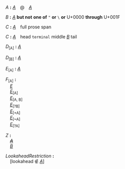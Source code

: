 &emsp;&emsp;<a name="A"></a>*A* **:** <a name="A-28e20fea"></a>*[A](#A)*&emsp;@&emsp;*[A](#A)*  
  
&emsp;&emsp;<a name="B"></a>*B* **:** <a name="B-e29ca65b"></a>*[A](#A)* **but not** **one of** `` " `` **or** `` \ `` **or** U+0000 **through** U+001F  
  
&emsp;&emsp;<a name="C"></a>*C* **:** <a name="C-f583ba73"></a>*[A](#A)*&emsp;full prose span  
  
&emsp;&emsp;<a name="C"></a>*C* **:** <a name="C-ef487e52"></a>*[A](#A)*&emsp;head `` terminal `` middle *[B](#B)* tail  
  
&emsp;&emsp;<a name="D"></a>*D*<sub>[A]</sub> **:** <a name="D-6dcd4ce2"></a>*[A](#A)*  
  
&emsp;&emsp;<a name="D"></a>*D*<sub>[B]</sub> **:** <a name="D-6dcd4ce2"></a>*[A](#A)*  
  
&emsp;&emsp;<a name="E"></a>*E*<sub>[A]</sub> **:** <a name="E-6dcd4ce2"></a>*[A](#A)*  
  
&emsp;&emsp;<a name="F"></a>*F*<sub>[A]</sub> **:**  
&emsp;&emsp;&emsp;<a name="F-e0184ade"></a>*[E](#E)*  
&emsp;&emsp;&emsp;<a name="F-bb8a9ecb"></a>*[E](#E)*<sub>[A]</sub>  
&emsp;&emsp;&emsp;<a name="F-d1775c31"></a>*[E](#E)*<sub>[A, B]</sub>  
&emsp;&emsp;&emsp;<a name="F-18e8f2aa"></a>*[E](#E)*<sub>[?B]</sub>  
&emsp;&emsp;&emsp;<a name="F-a177ed2b"></a>*[E](#E)*<sub>[+A]</sub>  
&emsp;&emsp;&emsp;<a name="F-d1c03b34"></a>*[E](#E)*<sub>[~A]</sub>  
&emsp;&emsp;&emsp;<a name="F-3541f047"></a>*[E](#E)*<sub>[?A]</sub>  
  
&emsp;&emsp;<a name="Z"></a>*Z* **:**  
&emsp;&emsp;&emsp;<del><a name="Z-6dcd4ce2"></a>*[A](#A)*</del>  
&emsp;&emsp;&emsp;<ins><a name="Z-ae4f281d"></a>*[B](#B)*</ins>  
  
&emsp;&emsp;<a name="LookaheadRestriction"></a>*LookaheadRestriction* **:**  
&emsp;&emsp;&emsp;<a name="LookaheadRestriction-5c1008f6"></a>[lookahead ∉ *[A](#A)*]  
  